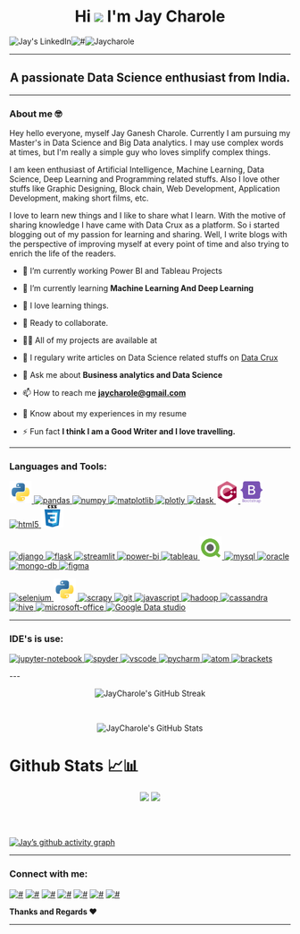 <h1 align="center">Hi <img loading="lazy" src="https://raw.githubusercontent.com/iampavangandhi/iampavangandhi/master/gifs/Hi.gif" width= "28px"/> I'm Jay Charole</h1>

<p align="center">
  
  <a href="https://www.linkedin.com/in/jay-charole-2ab005153/">
    <img align="left" alt="Jay's LinkedIn" title="My LinkedIn Followers" src="https://img.shields.io/badge/LinkedIn-1K-blue?color=blue&label=LinkedIn&logo=linkedin&logoColor=white&style=for-the-badge" />
  </a>
  <a href="#">
    <img align="left" alt="#" title="My Blog" src="https://img.shields.io/badge/Hashnode-2962FF?style=for-the-badge&logo=hashnode&logoColor=white" />
  </a>
</p>
<img src="https://komarev.com/ghpvc/?username=Jaycharole&style=flat-square&label=Profile+Visitors&color=green" alt="Jaycharole" />

---
<h2 align="center">A passionate Data Science enthusiast from India.</h2>

---

### About me 🤓
Hey hello everyone, myself Jay Ganesh Charole. Currently I am pursuing my Master's in Data Science and Big Data analytics. I may use complex words at times, but I'm really a simple guy who loves simplify complex things. 

I am keen enthusiast of Artificial Intelligence, Machine Learning, Data Science, Deep Learning and Programming related stuffs. Also I love other stuffs like Graphic Designing, Block chain, Web Development, Application Development, making short films, etc.

I love to learn new things and I like to share what I learn. With the motive of sharing knowledge I have came with Data Crux as a platform. So i started blogging out of my passion for learning and sharing. 
Well, I write blogs with the perspective of improving myself at every point of time and also trying to enrich the life of the readers. 


  
- 🔭 I’m currently working Power BI and Tableau Projects

- 🌱 I’m currently learning **Machine Learning And Deep Learning**

- 👯 I love learning things.

- 🤝 Ready to collaborate. 

- 👨‍💻 All of my projects are available at []()

- 📝 I regulary write articles on Data Science related stuffs on [Data Crux](https://datacrux.in/)

- 💬 Ask me about **Business analytics and Data Science**

- 📫 How to reach me **jaycharole@gmail.com**

- 📄 Know about my experiences in my resume []()

- ⚡ Fun fact **I think I am a Good Writer and I love travelling.**
  
  
---

<h3 align="left">Languages and Tools:</h3>
<p align="left"> 
<a href="https://www.python.org" target="_blank"> <img loading="lazy" src="https://raw.githubusercontent.com/devicons/devicon/master/icons/python/python-original.svg" alt="python" width="40" height="40"/> </a>
<a href="https://www.python.org" target="_blank"> <img loading="lazy" src="https://raw.githubusercontent.com/simple-icons/simple-icons/74c824a960f1f6c8640bc8cb678f1bf4c9e0669f/icons/pandas.svg" alt="pandas" width="40" height="40"/> </a>
<a href="https://www.python.org" target="_blank"> <img loading="lazy" src="https://www.vectorlogo.zone/logos/numpy/numpy-icon.svg" alt="numpy" width="40" height="40"/> </a>
<a href="https://www.python.org" target="_blank"> <img loading="lazy" src="https://upload.wikimedia.org/wikipedia/commons/thumb/0/01/Created_with_Matplotlib-logo.svg/1024px-Created_with_Matplotlib-logo.svg.png" alt="matplotlib" width="40" height="40"/> </a>
<a href="https://www.python.org" target="_blank"> <img loading="lazy" src="https://www.vectorlogo.zone/logos/plot_ly/plot_ly-icon.svg" alt="plotly" width="40" height="40"/> </a>
<a href="https://www.python.org" target="_blank"> <img loading="lazy" src="https://www.vectorlogo.zone/logos/dask/dask-icon.svg" alt="dask" width="40" height="40"/> </a>
<a href="https://www.python.org" target="_blank"> <img loading="lazy" src="https://raw.githubusercontent.com/devicons/devicon/master/icons/cplusplus/cplusplus-original.svg" alt="C++" width="40" height="40"/> </a>
<a href="https://www.python.org" target="_blank"> <img loading="lazy" src="https://raw.githubusercontent.com/devicons/devicon/master/icons/bootstrap/bootstrap-plain-wordmark.svg" alt="bootstrap" width="40" height="40"/> </a>
<a href="https://www.python.org" target="_blank"> <img loading="lazy" src="https://www.vectorlogo.zone/logos/w3_html5/w3_html5-icon.svg" alt="html5" width="40" height="40"/> </a>
<a href="https://www.python.org" target="_blank"> <img loading="lazy" src="https://raw.githubusercontent.com/devicons/devicon/master/icons/css3/css3-original-wordmark.svg" alt="css3" width="40" height="40"/> </a>

</p>
<a href="https://www.python.org" target="_blank"> <img loading="lazy" src="https://www.vectorlogo.zone/logos/djangoproject/djangoproject-icon.svg" alt="django" width="40" height="40"/> </a>
<a href="https://www.python.org" target="_blank"> <img loading="lazy" src="https://www.vectorlogo.zone/logos/pocoo_flask/pocoo_flask-icon.svg" alt="flask" width="40" height="40"/> </a>
<a href="https://www.python.org" target="_blank"> <img loading="lazy" src="https://raw.githubusercontent.com/simple-icons/simple-icons/74c824a960f1f6c8640bc8cb678f1bf4c9e0669f/icons/streamlit.svg" alt="streamlit" width="40" height="40"/> </a>
<a href="https://www.python.org" target="_blank"> <img loading="lazy" src="https://www.vectorlogo.zone/logos/microsoft_powerbi/microsoft_powerbi-icon.svg" alt="power-bi" width="40" height="40"/> </a>
<a href="https://www.python.org" target="_blank"> <img loading="lazy" src="https://raw.githubusercontent.com/gilbarbara/logos/f4c8e8b933aa80ce83b6d6d387e016bf4cb4e376/logos/tableau-icon.svg" alt="tableau" width="40" height="40"/> </a>
<a href="https://www.python.org" target="_blank"> <img loading="lazy" src="https://raw.githubusercontent.com/vscode-icons/vscode-icons/1ea5ec5988f613fc293e911bb5dad6ec53bfb371/icons/file_type_qlikview.svg" alt="qlik-view" width="40" height="40"/> </a>
<a href="https://www.python.org" target="_blank"> <img loading="lazy" src="https://www.vectorlogo.zone/logos/mysql/mysql-icon.svg" alt="mysql" width="40" height="40"/> </a>
<a href="https://www.python.org" target="_blank"> <img loading="lazy" src="https://www.vectorlogo.zone/logos/oracle/oracle-ar21.svg" alt="oracle" width="40" height="40"/> </a>
<a href="https://www.python.org" target="_blank"> <img loading="lazy" src="https://www.vectorlogo.zone/logos/mongodb/mongodb-icon.svg" alt="mongo-db" width="40" height="40"/> </a>
<a href="https://www.python.org" target="_blank"> <img loading="lazy" src="https://www.vectorlogo.zone/logos/figma/figma-icon.svg" alt="figma" width="40" height="40"/> </a>
</p>
<a href="https://www.python.org" target="_blank"> <img loading="lazy" src="https://raw.githubusercontent.com/simple-icons/simple-icons/74c824a960f1f6c8640bc8cb678f1bf4c9e0669f/icons/selenium.svg" alt="selenium" width="40" height="40"/> </a>
<a href="https://www.python.org" target="_blank"> <img loading="lazy" src="https://raw.githubusercontent.com/devicons/devicon/master/icons/python/python-original.svg" alt="beautiful-soup" width="40" height="40"/> </a>
<a href="https://www.python.org" target="_blank"> <img loading="lazy" src="https://img.stackshare.io/service/3116/LJ_Gsz28_400x400.png" alt="scrapy" width="40" height="40"/> </a>
<a href="https://www.python.org" target="_blank"> <img loading="lazy" src="https://www.vectorlogo.zone/logos/git-scm/git-scm-icon.svg" alt="git" width="40" height="40"/> </a>
<a href="https://www.python.org" target="_blank"> <img loading="lazy" src="https://www.vectorlogo.zone/logos/javascript/javascript-icon.svg" alt="javascript" width="40" height="40"/> </a>
<a href="https://www.python.org" target="_blank"> <img loading="lazy" src="https://www.vectorlogo.zone/logos/apache_hadoop/apache_hadoop-icon.svg" alt="hadoop" width="40" height="40"/> </a>
<a href="https://www.python.org" target="_blank"> <img loading="lazy" src="https://www.vectorlogo.zone/logos/apache_cassandra/apache_cassandra-icon.svg" alt="cassandra" width="40" height="40"/> </a>
<a href="https://www.python.org" target="_blank"> <img loading="lazy" src="https://www.vectorlogo.zone/logos/apache_hive/apache_hive-icon.svg" alt="hive" width="40" height="40"/> </a>
<a href="https://www.python.org" target="_blank"> <img loading="lazy" src="https://www.vectorlogo.zone/logos/microsoft/microsoft-icon.svg" alt="microsoft-office" width="40" height="40"/> </a>
<a href="https://www.python.org" target="_blank"> <img loading="lazy" src="https://encrypted-tbn0.gstatic.com/images?q=tbn:ANd9GcTpVNZbKZOkpit_fOp3ONSt4o4vuU-8QqFGh3NNZmP_fGKHYz7qqPYrn_geo9EONdKiZzk&usqp=CAU" alt="Google Data studio" width="40" height="40"/> </a>

---
<h3 align="left">IDE's is use:</h3>
<p align="left"> 
<a href="#" target="_blank"> <img loading="lazy" src="https://www.vectorlogo.zone/logos/jupyter/jupyter-icon.svg" alt="jupyter-notebook" width="40" height="40"/> </a>
<a href="#" target="_blank"> <img loading="lazy" src="https://upload.wikimedia.org/wikipedia/commons/thumb/7/7e/Spyder_logo.svg/360px-Spyder_logo.svg.png" alt="spyder" width="40" height="40"/> </a>
<a href="#" target="_blank"> <img loading="lazy" src="https://www.vectorlogo.zone/logos/visualstudio_code/visualstudio_code-icon.svg" alt="vscode" width="40" height="40"/> </a>
<a href="#" target="_blank"> <img loading="lazy" src="https://pbs.twimg.com/profile_images/1206603239791218688/0AwZ0m6W_400x400.jpg" alt="pycharm" width="40" height="40"/> </a>
<a href="#" target="_blank"> <img loading="lazy" src="https://seeklogo.com/images/A/atom-logo-19BD90FF87-seeklogo.com.png" alt="atom" width="40" height="40"/> </a>
<a href="#" target="_blank"> <img loading="lazy" src="https://upload.wikimedia.org/wikipedia/commons/thumb/4/4c/Brackets_Icon.svg/1200px-Brackets_Icon.svg.png" alt="brackets" width="40" height="40"/> </a>

 </p>
---

<div align="center">
  
  ![JayCharole's GitHub Streak](http://github-readme-streak-stats.herokuapp.com?user=Jaycharole&theme=react&hide_border=true)

<br/>

  ![JayCharole's GitHub Stats](https://github-readme-stats.vercel.app/api?username=Jaycharole&show_icons=true&theme=react)
  
</div>

# Github Stats 📈📊

<div align="center">
  <img width="48%" src="https://github-readme-stats.vercel.app/api?username=Jaycharole&show_icons=true&theme=dracula" />
  <img width="48%" src="http://github-readme-streak-stats.herokuapp.com?user=Jaycharole&theme=dracula&hide_border=true" />
</div>

<br/><br/>

[![Jay’s github activity graph](https://activity-graph.herokuapp.com/graph?username=Jaycharole&theme=dracula)](https://github.com/Jaycharole)

---
<p align="left">
<h3 align="left">Connect with me:</h3>
<a href="https://twitter.com/CharoleJay"><img align="center" src="https://cdn.jsdelivr.net/npm/simple-icons@3.0.1/icons/twitter.svg" alt="#" height="30" width="40" /></a>
<a href="https://www.linkedin.com/in/jay-charole-2ab005153/"><img align="center" src="https://cdn.jsdelivr.net/npm/simple-icons@3.0.1/icons/linkedin.svg" alt="#" height="30" width="40" /></a>
<a href="#" target="blank"><img align="center" src="https://cdn.jsdelivr.net/npm/simple-icons@3.0.1/icons/stackoverflow.svg" alt="#" height="30" width="40" /></a>
<a href="https://www.kaggle.com/jaycharole" target="blank"><img align="center" src="https://cdn.jsdelivr.net/npm/simple-icons@3.0.1/icons/kaggle.svg" alt="#" height="30" width="40" /></a>
<a href="https://www.instagram.com/im_jaycharole004/" target="blank"><img align="center" src="https://cdn.jsdelivr.net/npm/simple-icons@3.0.1/icons/instagram.svg" alt="#" height="30" width="40" /></a>
<a href="#" target="blank"><img align="center" src="https://cdn.jsdelivr.net/npm/simple-icons@3.0.1/icons/medium.svg" alt="#" height="30" width="40" /></a>
<a href="#" target="blank"><img align="center" src="https://cdn.jsdelivr.net/npm/simple-icons@3.0.1/icons/geeksforgeeks.svg" alt="#" height="30" width="40" /></a>
</p>

**Thanks and Regards ❤**
<hr/>

